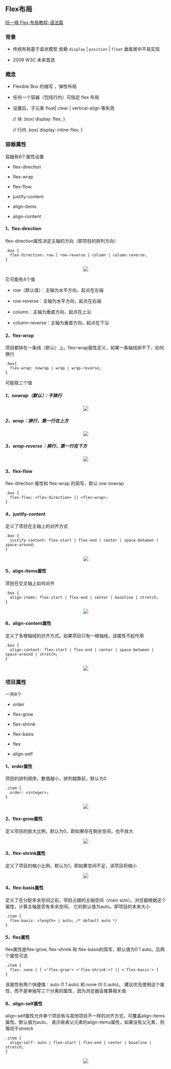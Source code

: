 
## Flex布局

[阮一峰 Flex 布局教程-语法篇](http://www.ruanyifeng.com/blog/2015/07/flex-grammar.html)

### 背景

- 传统布局基于盒状模型 依赖 `display` | `position` | `float` 垂直居中不易实现

- 2009 W3C 未来首选

### 概念

 - Flexible Box 的缩写 ，弹性布局
 
 - 任何一个容器（包括行内）可指定 flex 布局
 
 - 设置后，子元素 float| clear | vertical-align 等失效
 
    
     // 块 
     .box{
       display: flex;
     }
      
     // 行内 
     .box{
       display: inline-flex;
     }
 
### 容器属性
     
容器有6个属性设置

- flex-direction

- flex-wrap

- flex-flow

- justify-content

- align-items

- align-content
     
#### 1、flex-direction
     
flex-direction属性决定主轴的方向（即项目的排列方向）     

    .box {
      flex-direction: row | row-reverse | column | column-reverse;
    }
     
 <div align=center>
    <img src="http://www.ruanyifeng.com/blogimg/asset/2015/bg2015071005.png">
 </div> 

它可能有4个值

- row（默认值）：主轴为水平方向，起点在左端

- row-reverse：主轴为水平方向，起点在右端

- column：主轴为垂直方向，起点在上沿

- column-reverse：主轴为垂直方向，起点在下沿
  
#### 2、flex-wrap  

项目都排在一条线（默认）上。flex-wrap属性定义，如果一条轴线排不下，如何换行

    .box{
      flex-wrap: nowrap | wrap | wrap-reverse;
    }
    
可能取三个值

##### 1、nowrap（默认）：不换行

<div align=center>
    <img src="http://www.ruanyifeng.com/blogimg/asset/2015/bg2015071007.png">
 </div> 

##### 2、wrap：换行，第一行在上方

<div align=center>
    <img src="http://www.ruanyifeng.com/blogimg/asset/2015/bg2015071008.jpg">
 </div> 

##### 3、wrap-reverse：换行，第一行在下方

<div align=center>
    <img src="http://www.ruanyifeng.com/blogimg/asset/2015/bg2015071009.jpg">
 </div> 
 
#### 3、flex-flow 
    
flex-direction 属性和 flex-wrap 的简写，默认 row nowrap

    .box {
      flex-flow: <flex-direction> || <flex-wrap>;
    }
    
#### 4、justify-content     

定义了项目在主轴上的对齐方式

    .box {
      justify-content: flex-start | flex-end | center | space-between | space-around;
    }

<div align=center>
    <img src="http://www.ruanyifeng.com/blogimg/asset/2015/bg2015071010.png">
</div>     

#### 5、align-items属性

项目在交叉轴上如何对齐

    .box {
      align-items: flex-start | flex-end | center | baseline | stretch;
    }
    
<div align=center>
    <img src="http://www.ruanyifeng.com/blogimg/asset/2015/bg2015071011.png">
</div>      

#### 6、align-content属性

定义了多根轴线的对齐方式。如果项目只有一根轴线，该属性不起作用

    .box {
      align-content: flex-start | flex-end | center | space-between | space-around | stretch;
    }
    
<div align=center>
    <img src="http://www.ruanyifeng.com/blogimg/asset/2015/bg2015071012.png">
</div>     

### 项目属性

一共6个

- order

- flex-grow

- flex-shrink

- flex-basis

- flex

- align-self

#### 1、order属性

项目的排列顺序。数值越小，排列越靠前，默认为0

    .item {
      order: <integer>;
    }
    
<div align=center>
    <img src="http://www.ruanyifeng.com/blogimg/asset/2015/bg2015071013.png">
</div>     
 
#### 2、flex-grow属性

定义项目的放大比例，默认为0，即如果存在剩余空间，也不放大

<div align=center>
    <img src="http://www.ruanyifeng.com/blogimg/asset/2015/bg2015071014.png">
</div> 

#### 3、flex-shrink属性

定义了项目的缩小比例，默认为1，即如果空间不足，该项目将缩小

<div align=center>
    <img src="http://www.ruanyifeng.com/blogimg/asset/2015/bg2015071015.jpg">
</div> 

#### 4、flex-basis属性

定义了在分配多余空间之前，项目占据的主轴空间（main size）。浏览器根据这个属性，计算主轴是否有多余空间。
它的默认值为auto，即项目的本来大小

    .item {
      flex-basis: <length> | auto; /* default auto */
    }

#### 5、flex属性

flex属性是flex-grow, flex-shrink 和 flex-basis的简写，默认值为0 1 auto。后两个属性可选

    .item {
      flex: none | [ <'flex-grow'> <'flex-shrink'>? || <'flex-basis'> ]
    }
    
该属性有两个快捷值：auto (1 1 auto) 和 none (0 0 auto)。
建议优先使用这个属性，而不是单独写三个分离的属性，因为浏览器会推算相关值

#### 6、align-self属性
    
align-self属性允许单个项目有与其他项目不一样的对齐方式，可覆盖align-items属性。默认值为auto，
表示继承父元素的align-items属性，如果没有父元素，则等同于stretch    

    .item {
      align-self: auto | flex-start | flex-end | center | baseline | stretch;
    }
    
<div align=center>
    <img src="http://www.ruanyifeng.com/blogimg/asset/2015/bg2015071016.png">
</div>    
    
